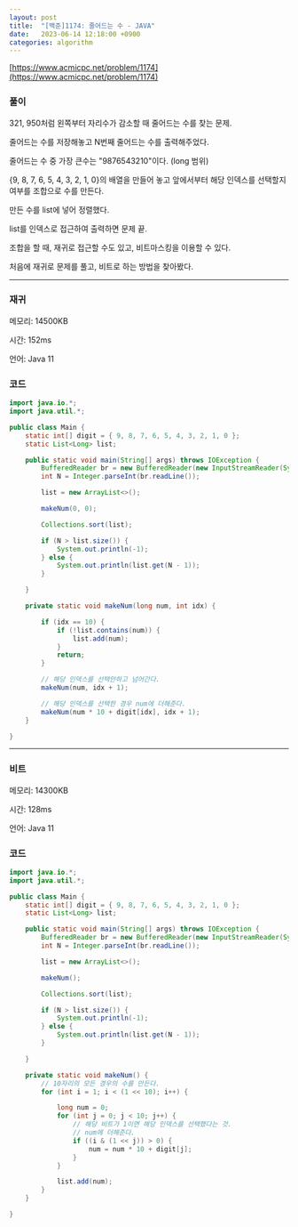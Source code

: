 ```yaml
---
layout: post
title:  "[백준]1174: 줄어드는 수 - JAVA"
date:   2023-06-14 12:18:00 +0900
categories: algorithm
---
```


[https://www.acmicpc.net/problem/1174](https://www.acmicpc.net/problem/1174)

### 풀이

321, 950처럼 왼쪽부터 자리수가 감소할 때 줄어드는 수를 찾는 문제.

줄어드는 수를 저장해놓고 N번째 줄어드는 수를 출력해주었다.

줄어드는 수 중 가장 큰수는 "9876543210"이다. (long 범위)

{9, 8, 7, 6, 5, 4, 3, 2, 1, 0}의 배열을 만들어 놓고 앞에서부터 해당 인덱스를 선택할지 여부를 조합으로 수를 만든다.

만든 수를 list에 넣어 정렬했다.

list를 인덱스로 접근하여 출력하면 문제 끝.

조합을 할 때, 재귀로 접근할 수도 있고, 비트마스킹을 이용할 수 있다.

처음에 재귀로 문제를 풀고, 비트로 하는 방법을 찾아봤다.

---

### 재귀

메모리: 14500KB

시간: 152ms

언어: Java 11

### 코드

```java
import java.io.*;
import java.util.*;

public class Main {
    static int[] digit = { 9, 8, 7, 6, 5, 4, 3, 2, 1, 0 };
    static List<Long> list;

    public static void main(String[] args) throws IOException {
        BufferedReader br = new BufferedReader(new InputStreamReader(System.in));
        int N = Integer.parseInt(br.readLine());

        list = new ArrayList<>();

        makeNum(0, 0);

        Collections.sort(list);

        if (N > list.size()) {
            System.out.println(-1);
        } else {
            System.out.println(list.get(N - 1));
        }

    }

    private static void makeNum(long num, int idx) {

        if (idx == 10) {
            if (!list.contains(num)) {
                list.add(num);
            }
            return;
        }

        // 해당 인덱스를 선택안하고 넘어간다.
        makeNum(num, idx + 1);

        // 해당 인덱스를 선택한 경우 num에 더해준다.
        makeNum(num * 10 + digit[idx], idx + 1);
    }

}
```

---

### 비트

메모리: 14300KB

시간: 128ms

언어: Java 11

### 코드
```java
import java.io.*;
import java.util.*;

public class Main {
    static int[] digit = { 9, 8, 7, 6, 5, 4, 3, 2, 1, 0 };
    static List<Long> list;

    public static void main(String[] args) throws IOException {
        BufferedReader br = new BufferedReader(new InputStreamReader(System.in));
        int N = Integer.parseInt(br.readLine());

        list = new ArrayList<>();

        makeNum();

        Collections.sort(list);

        if (N > list.size()) {
            System.out.println(-1);
        } else {
            System.out.println(list.get(N - 1));
        }

    }

    private static void makeNum() {
        // 10자리의 모든 경우의 수를 만든다.
        for (int i = 1; i < (1 << 10); i++) {

            long num = 0;
            for (int j = 0; j < 10; j++) {
                // 해당 비트가 1이면 해당 인덱스를 선택했다는 것.
                // num에 더해준다.
                if ((i & (1 << j)) > 0) {
                    num = num * 10 + digit[j];
                }
            }

            list.add(num);
        }
    }

}
```